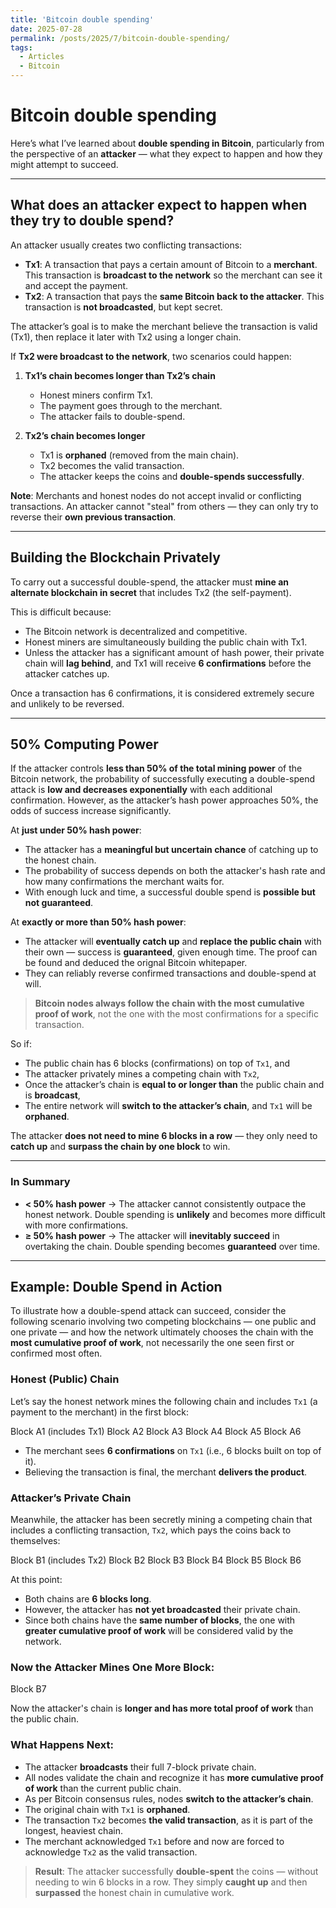 ```yaml
---
title: 'Bitcoin double spending'
date: 2025-07-28
permalink: /posts/2025/7/bitcoin-double-spending/
tags:
  - Articles
  - Bitcoin
---
```


# Bitcoin double spending
Here’s what I’ve learned about **double spending in Bitcoin**, particularly from the perspective of an **attacker** — what they expect to happen and how they might attempt to succeed.

---
## What does an attacker expect to happen when they try to double spend?
An attacker usually creates two conflicting transactions:

- **Tx1**: A transaction that pays a certain amount of Bitcoin to a **merchant**. This transaction is **broadcast to the network** so the merchant can see it and accept the payment.
- **Tx2**: A transaction that pays the **same Bitcoin back to the attacker**. This transaction is **not broadcasted**, but kept secret.

The attacker’s goal is to make the merchant believe the transaction is valid (Tx1), then replace it later with Tx2 using a longer chain.

If **Tx2 were broadcast to the network**, two scenarios could happen:

1. **Tx1’s chain becomes longer than Tx2’s chain**  
   - Honest miners confirm Tx1.  
   - The payment goes through to the merchant.  
   - The attacker fails to double-spend.

2. **Tx2’s chain becomes longer**  
   - Tx1 is **orphaned** (removed from the main chain).  
   - Tx2 becomes the valid transaction.  
   - The attacker keeps the coins and **double-spends successfully**.

**Note**: Merchants and honest nodes do not accept invalid or conflicting transactions. An attacker cannot "steal" from others — they can only try to reverse their **own previous transaction**.

---

## Building the Blockchain Privately

To carry out a successful double-spend, the attacker must **mine an alternate blockchain in secret** that includes Tx2 (the self-payment).

This is difficult because:

- The Bitcoin network is decentralized and competitive.  
- Honest miners are simultaneously building the public chain with Tx1.  
- Unless the attacker has a significant amount of hash power, their private chain will **lag behind**, and Tx1 will receive **6 confirmations** before the attacker catches up.

Once a transaction has 6 confirmations, it is considered extremely secure and unlikely to be reversed.

---

## 50% Computing Power

If the attacker controls **less than 50% of the total mining power** of the Bitcoin network, the probability of successfully executing a double-spend attack is **low and decreases exponentially** with each additional confirmation. However, as the attacker’s hash power approaches 50%, the odds of success increase significantly.

At **just under 50% hash power**:

- The attacker has a **meaningful but uncertain chance** of catching up to the honest chain.  
- The probability of success depends on both the attacker's hash rate and how many confirmations the merchant waits for.  
- With enough luck and time, a successful double spend is **possible but not guaranteed**.

At **exactly or more than 50% hash power**:

- The attacker will **eventually catch up** and **replace the public chain** with their own — success is **guaranteed**, given enough time. The proof can be found and deduced the orignal Bitcoin whitepaper.
- They can reliably reverse confirmed transactions and double-spend at will.

> **Bitcoin nodes always follow the chain with the most cumulative proof of work**, not the one with the most confirmations for a specific transaction.

So if:

- The public chain has 6 blocks (confirmations) on top of `Tx1`, and  
- The attacker privately mines a competing chain with `Tx2`,  
- Once the attacker’s chain is **equal to or longer than** the public chain and is **broadcast**,  
- The entire network will **switch to the attacker’s chain**, and `Tx1` will be **orphaned**.

The attacker **does not need to mine 6 blocks in a row** — they only need to **catch up** and **surpass the chain by one block** to win.

---

### In Summary

- **< 50% hash power** → The attacker cannot consistently outpace the honest network. Double spending is **unlikely** and becomes more difficult with more confirmations.  
- **≥ 50% hash power** → The attacker will **inevitably succeed** in overtaking the chain. Double spending becomes **guaranteed** over time.


---




## Example: Double Spend in Action

To illustrate how a double-spend attack can succeed, consider the following scenario involving two competing blockchains — one public and one private — and how the network ultimately chooses the chain with the **most cumulative proof of work**, not necessarily the one seen first or confirmed most often.

### Honest (Public) Chain

Let’s say the honest network mines the following chain and includes `Tx1` (a payment to the merchant) in the first block:

Block A1 (includes Tx1)
Block A2
Block A3
Block A4
Block A5
Block A6


- The merchant sees **6 confirmations** on `Tx1` (i.e., 6 blocks built on top of it).
- Believing the transaction is final, the merchant **delivers the product**.

### Attacker’s Private Chain

Meanwhile, the attacker has been secretly mining a competing chain that includes a conflicting transaction, `Tx2`, which pays the coins back to themselves:

Block B1 (includes Tx2)
Block B2
Block B3
Block B4
Block B5
Block B6


At this point:

- Both chains are **6 blocks long**.
- However, the attacker has **not yet broadcasted** their private chain.
- Since both chains have the **same number of blocks**, the one with **greater cumulative proof of work** will be considered valid by the network.

### Now the Attacker Mines One More Block:

Block B7


Now the attacker's chain is **longer and has more total proof of work** than the public chain.

### What Happens Next:

- The attacker **broadcasts** their full 7-block private chain.  
- All nodes validate the chain and recognize it has **more cumulative proof of work** than the current public chain.  
- As per Bitcoin consensus rules, nodes **switch to the attacker’s chain**.  
- The original chain with `Tx1` is **orphaned**.  
- The transaction `Tx2` becomes **the valid transaction**, as it is part of the longest, heaviest chain.
- The merchant acknowledged `Tx1` before and now are forced to acknowledge `Tx2` as the valid transaction.

> **Result**: The attacker successfully **double-spent** the coins — without needing to win 6 blocks in a row. They simply **caught up** and then **surpassed** the honest chain in cumulative work.

